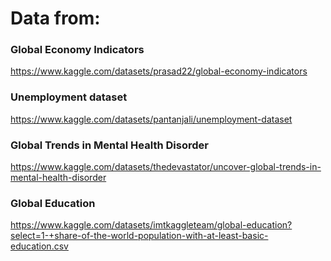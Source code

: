 # Data from:
### Global Economy Indicators
https://www.kaggle.com/datasets/prasad22/global-economy-indicators
### Unemployment dataset
https://www.kaggle.com/datasets/pantanjali/unemployment-dataset
### Global Trends in Mental Health Disorder
https://www.kaggle.com/datasets/thedevastator/uncover-global-trends-in-mental-health-disorder
### Global Education
https://www.kaggle.com/datasets/imtkaggleteam/global-education?select=1-+share-of-the-world-population-with-at-least-basic-education.csv
